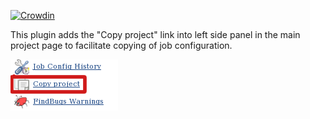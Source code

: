 [![Crowdin](https://badges.crowdin.net/e/63b3dc5d3961a714edea02f99c68e9be/localized.svg)](https://jenkins.crowdin.com/copy-project-link-plugin)

This plugin adds the "Copy project" link into left side panel in the main project page to facilitate copying of job configuration.

![](./docs/copy-project.png)

